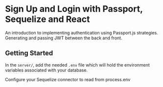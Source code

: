 # Sign Up and Login with Passport, Sequelize and React

An introduction to implementing authentication using Passport.js strategies. Generating and passing JWT between the back and front.


## Getting Started

In the ```server/```, add the needed ```.env``` file which will hold the environment variables associated with your database.

Configure your Sequelize connector to read from process.env
